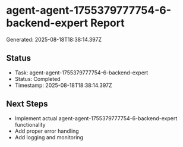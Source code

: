 # agent-agent-1755379777754-6-backend-expert Report

Generated: 2025-08-18T18:38:14.397Z

## Status
- Task: agent-agent-1755379777754-6-backend-expert
- Status: Completed
- Timestamp: 2025-08-18T18:38:14.397Z

## Next Steps
- Implement actual agent-agent-1755379777754-6-backend-expert functionality
- Add proper error handling
- Add logging and monitoring
